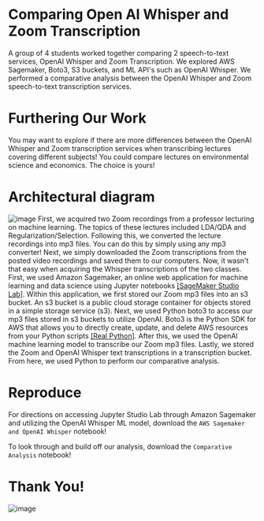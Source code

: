 # Comparing Open AI Whisper and Zoom Transcription 
A group of 4 students worked together comparing 2 speech-to-text services, OpenAI Whisper and Zoom Transcription. 
We explored AWS Sagemaker, Boto3, S3 buckets, and ML API's such as OpenAI Whisper. We performed a comparative analysis between the OpenAI Whisper and Zoom speech-to-text transcription services.
# Furthering Our Work
You may want to explore if there are more differences between the OpenAI Whisper and Zoom transcription services when transcribing lectures covering different subjects! You could compare lectures on environmental science and economics. The choice is yours!
# Architectural diagram
![image](https://github.com/maggieedavisss/Comparing-OpenAI-Whisper-and-Zoom-Transcription/assets/151679687/63c5bdcc-c2cb-4d3d-b1c7-c5129ffec5ca)
First, we acquired two Zoom recordings from a professor lecturing on machine learning. The topics of these lectures included LDA/QDA and Regularization/Selection. Following this, we converted the lecture recordings into mp3 files. You can do this by simply using any mp3 converter! Next, we simply downloaded the Zoom transcriptions from the posted video recordings and saved them to our computers. Now, it wasn't that easy when acquiring the Whisper transcriptions of the two classes. First, we used Amazon Sagemaker, an online web application for machine learning and data science using Jupyter notebooks [[SageMaker Studio Lab]](https://studiolab.sagemaker.aws/faq#:~:text=Amazon%20SageMaker%20Studio%20Lab%20is,machine%20learning%20using%20Jupyter%20notebooks). Within this application, we first stored our Zoom mp3 files into an s3 bucket. An s3 bucket is a public cloud storage container for objects stored in a simple storage service (s3). Next, we used Python boto3 to access our mp3 files stored in s3 buckets to utilize OpenAI. Boto3 is the Python SDK for AWS that allows you to directly create, update, and delete AWS resources from your Python scripts [[Real Python]](https://realpython.com/python-boto3-aws-s3/#:~:text=Boto3%20is%20the%20name%20of,resources%20from%20your%20Python%20scripts). After this, we used the OpenAI machine learning model to transcribe our Zoom mp3 files. Lastly, we stored the Zoom and OpenAI Whisper text transcriptions in a transcription bucket. From here, we used Python to perform our comparative analysis. 
# Reproduce 
For directions on accessing Jupyter Studio Lab through Amazon Sagemaker and utilizing the OpenAI Whisper ML model, download the `AWS Sagemaker and OpenAI Whisper` notebook! 

To look through and build off our analysis, download the `Comparative Analysis` notebook! 
# Thank You! 
![image](https://github.com/maggieedavisss/Comparing-OpenAI-Whisper-and-Zoom-Transcription/assets/151679687/f8e2ae2d-9174-4efb-a08f-69eb974c1250)

